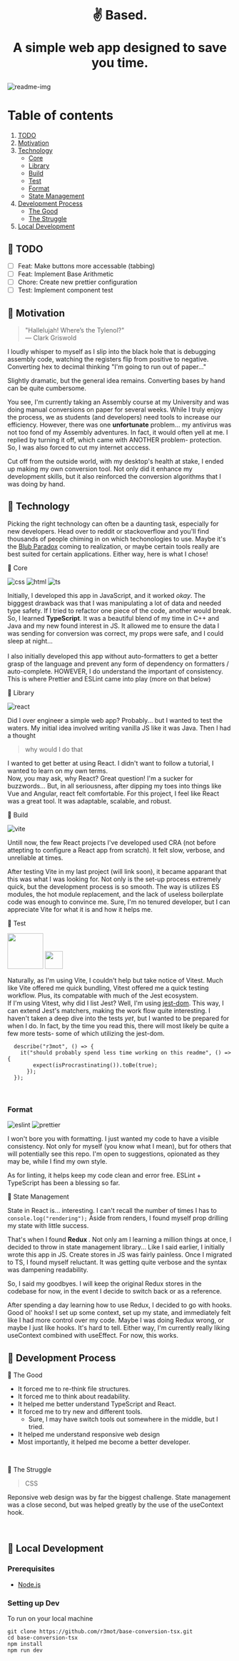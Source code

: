 # <p align="center" >:v: Based. <br><p align="center"> A simple web app designed to save you time.</p></p>

![readme-img](https://user-images.githubusercontent.com/88360543/204641794-7d7f242a-0ade-48da-9615-e09c1e259ad2.png)

# Table of contents

1. [TODO](#task)
1. [Motivation](#motiv)
1. [Technology](#tech)
   - [Core](#core)
   - [Library](#library)
   - [Build](#build)
   - [Test](#test)
   - [Format](#format)
   - [State Management](#state)
1. [Development Process](#dev)
   - [The Good](#good)
   - [The Struggle](#struggle)
1. [Local Development](#install)

<!-- SECTION -->
<a name="task"></a>

## :pushpin: TODO

- [ ] Feat: Make buttons more accessable (tabbing)
- [ ] Feat: Implement Base Arithmetic
- [ ] Chore: Create new prettier configuration
- [ ] Test: Implement component test

<!-- SECTION -->
<a name="motiv"></a>

## :pushpin: Motivation
> "Hallelujah! Where’s the Tylenol?"<br> — Clark Griswold

I loudly whisper to myself as I slip into the black hole that is debugging assembly code, watching the registers flip from positive to negative. Converting hex to decimal thinking "I'm going to run out of paper..." <br>

Slightly dramatic, but the general idea remains. Converting bases by hand can be quite cumbersome.

You see, I'm currently taking an Assembly course at my University and was doing manual conversions on paper for several weeks. While I truly enjoy the process, we as students (and developers) need tools to increase our efficiency. However, there was one <b>unfortunate</b> problem... my antivirus was not too fond of my Assembly adventures. In fact, it would often yell at me. I replied by turning it off, which came with ANOTHER problem- protection. So, I was also forced to cut my internet acccess.<br>

Cut off from the outside world, with my desktop's health at stake, I ended up making my own conversion tool. Not only did it enhance my development skills, but it also reinforced the conversion algorithms that I was doing by hand.<br>

<!-- SECTION -->
<a name="tech"></a>

## :pushpin: Technology
Picking the right technology can often be a daunting task, especially for new developers. Head over to reddit or stackoverflow and you'll find thousands of people chiming in on which techonologies to use. Maybe it's the <a href="https://wiki.c2.com/?BlubParadox">Blub Paradox</a> coming to realization, or maybe certain tools really are best suited for certain applications. Either way, here is what I chose!<br>

<!-- SECTION -->
<a name="core"><p>:round_pushpin: Core</p></a>

![css](https://img.shields.io/badge/CSS3-1572B6?style=for-the-badge&logo=css3&logoColor=white)
![html](https://img.shields.io/badge/HTML5-E34F26?style=for-the-badge&logo=html5&logoColor=white)
![ts](https://img.shields.io/badge/TypeScript-007ACC?style=for-the-badge&logo=typescript&logoColor=white)

Initially, I developed this app in JavaScript, and it worked <i>okay</i>. The bigggest drawback was that I was manipulating a lot of data and needed type safety. If I tried to refactor one piece of the code, another would break. So, I learned <b>TypeScript</b>. It was a beautiful blend of my time in C++ and Java and my new found interest in JS. It allowed me to ensure the data I was sending for conversion was correct, my props were safe, and I could sleep at night... <br><br>
I also initially developed this app without auto-formatters to get a better grasp of the language and prevent any form of dependency on formatters / auto-complete. HOWEVER, I do understand the important of consistency. This is where Prettier and ESLint came into play (more on that below) <br>

<!-- SECTION -->
<a name="library"><p> :round_pushpin: Library</p></a>

![react](https://img.shields.io/badge/React-20232A?style=for-the-badge&logo=react&logoColor=61DAFB)

Did I over engineer a simple web app? Probably... but I wanted to test the waters. My initial idea involved writing vanilla JS like it was Java. Then I had a thought

> why would I do that

I wanted to get better at using React. I didn't want to follow a tutorial, I wanted to learn on my own terms. <br>
Now, you may ask, why React? Great question! I'm a sucker for buzzwords... But, in all seriousness, after dipping my toes into things like Vue and Angular, react felt comfortable. For this project, I feel like React was a great tool. It was adaptable, scalable, and robust.<br>

<!-- SECTION -->
<a name="build"><p> :round_pushpin: Build</p></a>

![vite](https://img.shields.io/badge/Vite-B73BFE?style=for-the-badge&logo=vite&logoColor=FFD62E)

Untill now, the few React projects I've developed used CRA (not before attepting to configure a React app from scratch). It felt slow, verbose, and unreliable at times. <br>

After testing Vite in my last project (will link soon), it became apparant that this was what I was looking for. Not only is the set-up process extremely quick, but the development process is so smooth. The way is utilizes ES modules, the hot module replacement, and the lack of useless boilerplate code was enough to convince me. Sure, I'm no tenured developer, but I can appreciate Vite for what it is and how it helps me.<br>

<!-- SECTION -->
<a name="test"><p> :round_pushpin: Test</p></a>

<p float="left">
<img width="80" src="https://img.shields.io/badge/Jest-C21325?style=for-the-badge&logo=jest&logoColor=white">
<img width="40" src="https://user-images.githubusercontent.com/88360543/204683479-be5fb111-9f24-470b-bfdc-80ca479392c4.svg">
</p>

Naturally, as I'm using Vite, I couldn't help but take notice of Vitest. Much like Vite offered me quick bundling, Vitest offered me a quick testing workflow.
Plus, its compatable with much of the Jest ecosystem. <br>
If I'm using Vitest, why did I list Jest? Well, I'm using <a href="https://github.com/testing-library/jest-dom">jest-dom</a>. This way, I can extend Jest's matchers, making the work flow quite interesting. I haven't taken a deep dive into the tests <i>yet</i>, but I wanted to be prepared for when I do. In fact, by the time you read this, there will most likely be quite a few more tests- some of which utilizing the jest-dom.

```
  describe("r3mot", () => {
    it("should probably spend less time working on this readme", () => {
        expect(isProcrastinating()).toBe(true);
      });
  });
```

<br>

### Format

![eslint](https://img.shields.io/badge/eslint-3A33D1?style=for-the-badge&logo=eslint&logoColor=white)
![prettier](https://img.shields.io/badge/prettier-1A2C34?style=for-the-badge&logo=prettier&logoColor=F7BA3E)

I won't bore you with formatting. I just wanted my code to have a visible consistency. Not only for myself (you know what I mean), but for others that will potentially see this repo. I'm open to suggestions, opionated as they may be, while I find my own style. <br>

As for linting, it helps keep my code clean and error free. ESLint + TypeScript has been a blessing so far.<br>

<!-- SECTION -->
<a name="state"><p> :round_pushpin: State Management</p></a>

State in React is... interesting. I can't recall the number of times I has to `console.log("rendering");`
Aside from renders, I found myself prop drilling my state with little success. <br>

That's when I found <b> Redux </b>. Not only am I learning a million things at once, I decided to throw in state management library... Like I said earlier, I initially wrote this app in JS. Create stores in JS was fairly painless. Once I migrated to TS, I found myself reluctant. It was getting quite verbose and the syntax was dampening readability. <br>

So, I said my goodbyes. I will keep the original Redux stores in the codebase for now, in the event I decide to switch back or as a reference. <br>

After spending a day learning how to use Redux, I decided to go with hooks. Good ol' hooks! I set up some context, set up my state, and immediately felt like I had more control over my code. Maybe I was doing Redux wrong, or maybe I just like hooks. It's hard to tell. Either way, I'm currently really liking useContext combined with useEffect. For now, this works.<br> 

<!-- SECTION -->
<a name="dev"></a>

## :pushpin: Development Process

<!-- SECTION -->
<a name="good"><p> :round_pushpin: The Good</p></a>

- It forced me to re-think file structures.
- It forced me to think about readability.
- It helped me better understand TypeScript and React.
- It forced me to try new and different tools.
  - Sure, I may have switch tools out somewhere in the middle, but I tried.
- It helped me understand responsive web design
- Most importantly, it helped me become a better developer.

<br>

<!-- SECTION -->
<a name="struggle"><p> :round_pushpin: The Struggle</p></a>

> CSS

Reponsive web design was by far the biggest challenge. State management was a close second, but was helped greatly by the use of the useContext hook.

<br>

<!-- SECTION -->
<a name="install"></a>

## :pushpin: Local Development

### Prerequisites

- <a href="https://nodejs.org/en/download/">Node.js</a>

### Setting up Dev

To run on your local machine

```
git clone https://github.com/r3mot/base-conversion-tsx.git
cd base-conversion-tsx
npm install
npm run dev
```

